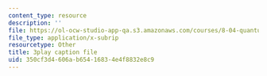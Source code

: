 ```yaml
---
content_type: resource
description: ''
file: https://ol-ocw-studio-app-qa.s3.amazonaws.com/courses/8-04-quantum-physics-i-spring-2013/350cf3d4606ab65416834e4f8832e8c9_lHhw_SExF1M.srt
file_type: application/x-subrip
resourcetype: Other
title: 3play caption file
uid: 350cf3d4-606a-b654-1683-4e4f8832e8c9
---
```

